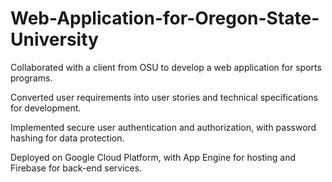 # Web-Application-for-Oregon-State-University

Collaborated with a client from OSU to develop a web application for sports programs.

Converted user requirements into user stories and technical specifications for development.

Implemented secure user authentication and authorization, with password hashing for data protection.

Deployed on Google Cloud Platform, with App Engine for hosting and Firebase for back-end services.
